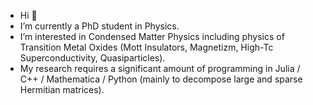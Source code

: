 - Hi 👋
- I’m currently a PhD student in Physics.
- I’m interested in Condensed Matter Physics including physics of Transition Metal Oxides (Mott Insulators, Magnetizm, High-Tc Superconductivity, Quasiparticles).
- My research requires a significant amount of programming in Julia / C++ / Mathematica / Python (mainly to decompose large and sparse Hermitian matrices).

<!---
Lilineko/Lilineko is a ✨ special ✨ repository because its `README.md` (this file) appears on your GitHub profile.
You can click the Preview link to take a look at your changes.
--->
